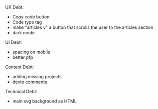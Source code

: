 UX Debt:
- Copy code button
- Code type tag
- make "articles v" a button that scrolls the user to the articles section
- dark mode

UI Debt:
- spacing on mobile
- better pfp

Content Debt:
- adding missing projects
- devto comments

Technical Debt:
- main svg background as HTML

